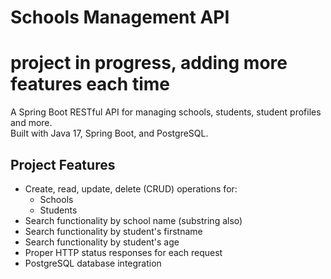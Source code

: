 # Schools Management API
# project in progress, adding more features each time 

A Spring Boot RESTful API for managing schools, students, student profiles and more.  
Built with Java 17, Spring Boot, and PostgreSQL.

## Project Features 
- Create, read, update, delete (CRUD) operations for:
    - Schools
    - Students
- Search functionality by school name (substring also)
- Search functionality by student's firstname
- Search functionality by student's age
- Proper HTTP status responses for each request
- PostgreSQL database integration